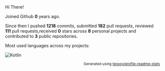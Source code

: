Hi There!

Joined Github **0** years ago.

Since then I pushed **1218** commits, submitted **182** pull requests, reviewed **111** pull requests,received **0** stars across **8** personal projects and contributed to **3** public repositories.

Most used languages across my projects:

![Kotlin](https://img.shields.io/static/v1?style=flat-square&label=%E2%A0%80&color=555&labelColor=%23A97BFF&message=Kotlin%EF%B8%B1100%25)

<p align="right"><sub>Generated using <a href="https://github.com/marketplace/actions/profile-readme-stats">teoxoy/profile-readme-stats</a></sub></p>
